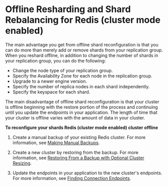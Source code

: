 # Offline Resharding and Shard Rebalancing for Redis \(cluster mode enabled\)<a name="redis-cluster-resharding-offline"></a>

The main advantage you get from offline shard reconfiguration is that you can do more than merely add or remove shards from your replication group\. When you reshard offline, in addition to changing the number of shards in your replication group, you can do the following:
+ Change the node type of your replication group\.
+ Specify the Availability Zone for each node in the replication group\.
+ Upgrade to a newer engine version\.
+ Specify the number of replica nodes in each shard independently\.
+ Specify the keyspace for each shard\.

The main disadvantage of offline shard reconfiguration is that your cluster is offline beginning with the restore portion of the process and continuing until you update the endpoints in your application\. The length of time that your cluster is offline varies with the amount of data in your cluster\.

**To reconfigure your shards Redis \(cluster mode enabled\) cluster offline**

1. Create a manual backup of your existing Redis cluster\. For more information, see [Making Manual Backups](backups-manual.md)\.

1. Create a new cluster by restoring from the backup\. For more information, see [Restoring From a Backup with Optional Cluster Resizing](backups-restoring.md)\.

1. Update the endpoints in your application to the new cluster's endpoints\. For more information, see [Finding Connection Endpoints](Endpoints.md)\.